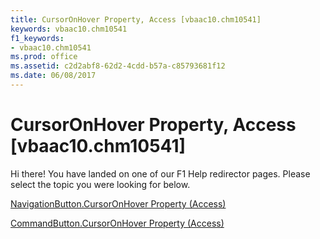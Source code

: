 ```yaml
---
title: CursorOnHover Property, Access [vbaac10.chm10541]
keywords: vbaac10.chm10541
f1_keywords:
- vbaac10.chm10541
ms.prod: office
ms.assetid: c2d2abf8-62d2-4cdd-b57a-c85793681f12
ms.date: 06/08/2017
---
```



# CursorOnHover Property, Access [vbaac10.chm10541]

Hi there! You have landed on one of our F1 Help redirector pages. Please select the topic you were looking for below.

[NavigationButton.CursorOnHover Property (Access)](http://msdn.microsoft.com/library/85d77454-b372-d4ed-75c0-1c3f6065967a%28Office.15%29.aspx)

[CommandButton.CursorOnHover Property (Access)](http://msdn.microsoft.com/library/98bfdba4-4b42-8bbc-e1d2-d68cc21defc3%28Office.15%29.aspx)


